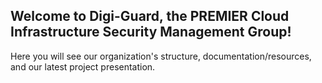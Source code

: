 ## Welcome to Digi-Guard, the PREMIER Cloud Infrastructure Security Management Group!

Here you will see our organization's structure, documentation/resources, and our latest project presentation. 

